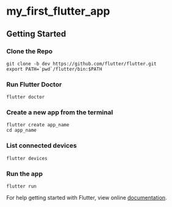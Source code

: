 # my_first_flutter_app

## Getting Started

### Clone the Repo
```
git clone -b dev https://github.com/flutter/flutter.git
export PATH=`pwd`/flutter/bin:$PATH
```

### Run Flutter Doctor
```
flutter doctor
```

### Create a new app from the terminal
```
flutter create app_name
cd app_name
```

### List connected devices
```
flutter devices
```

### Run the app
```
flutter run
```


For help getting started with Flutter, view online
[documentation](https://flutter.io/).

